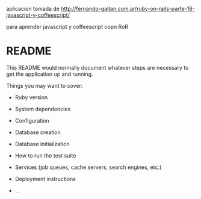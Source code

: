 aplicacion tomada de http://fernando-gaitan.com.ar/ruby-on-rails-parte-18-javascript-y-coffeescript/

para aprender javascript y coffeescript copn RoR



# README

This README would normally document whatever steps are necessary to get the
application up and running.

Things you may want to cover:

* Ruby version

* System dependencies

* Configuration

* Database creation

* Database initialization

* How to run the test suite

* Services (job queues, cache servers, search engines, etc.)

* Deployment instructions

* ...
